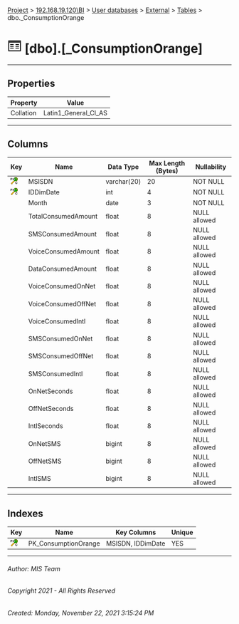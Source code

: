 #### 

[Project](../../../../index.md) > [192.168.19.120\\BI](../../../index.md) > [User databases](../../index.md) > [External](../index.md) > [Tables](Tables.md) > dbo._ConsumptionOrange

# ![Tables](../../../../Images/Table32.png) [dbo].[_ConsumptionOrange]

---

## <a name="#properties"></a>Properties

| Property | Value |
|---|---|
| Collation | Latin1_General_CI_AS |


---

## <a name="#columns"></a>Columns

| Key | Name | Data Type | Max Length (Bytes) | Nullability |
|---|---|---|---|---|
| [![Cluster Primary Key PK_ConsumptionOrange: MSISDN\IDDimDate](../../../../Images/pkcluster.png)](#indexes) | MSISDN | varchar(20) | 20 | NOT NULL |
| [![Cluster Primary Key PK_ConsumptionOrange: MSISDN\IDDimDate](../../../../Images/pkcluster.png)](#indexes) | IDDimDate | int | 4 | NOT NULL |
|  | Month | date | 3 | NOT NULL |
|  | TotalConsumedAmount | float | 8 | NULL allowed |
|  | SMSConsumedAmount | float | 8 | NULL allowed |
|  | VoiceConsumedAmount | float | 8 | NULL allowed |
|  | DataConsumedAmount | float | 8 | NULL allowed |
|  | VoiceConsumedOnNet | float | 8 | NULL allowed |
|  | VoiceConsumedOffNet | float | 8 | NULL allowed |
|  | VoiceConsumedIntl | float | 8 | NULL allowed |
|  | SMSConsumedOnNet | float | 8 | NULL allowed |
|  | SMSConsumedOffNet | float | 8 | NULL allowed |
|  | SMSConsumedIntl | float | 8 | NULL allowed |
|  | OnNetSeconds | float | 8 | NULL allowed |
|  | OffNetSeconds | float | 8 | NULL allowed |
|  | IntlSeconds | float | 8 | NULL allowed |
|  | OnNetSMS | bigint | 8 | NULL allowed |
|  | OffNetSMS | bigint | 8 | NULL allowed |
|  | IntlSMS | bigint | 8 | NULL allowed |


---

## <a name="#indexes"></a>Indexes

| Key | Name | Key Columns | Unique |
|---|---|---|---|
| [![Cluster Primary Key PK_ConsumptionOrange: MSISDN\IDDimDate](../../../../Images/pkcluster.png)](#indexes) | PK_ConsumptionOrange | MSISDN, IDDimDate | YES |


---

###### Author:  MIS Team

###### Copyright 2021 - All Rights Reserved

###### Created: Monday, November 22, 2021 3:15:24 PM

